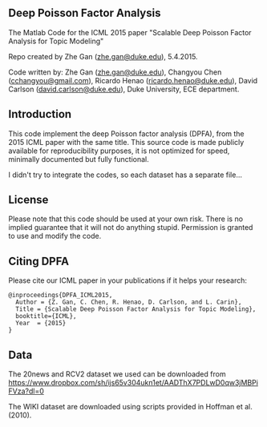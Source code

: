 ## Deep Poisson Factor Analysis

The Matlab Code for the ICML 2015 paper "Scalable Deep Poisson Factor Analysis for Topic Modeling"

Repo created by Zhe Gan (zhe.gan@duke.edu), 5.4.2015.

Code written by: Zhe Gan (zhe.gan@duke.edu), Changyou Chen (cchangyou@gmail.com),
Ricardo Henao (ricardo.henao@duke.edu), David Carlson (david.carlson@duke.edu), 
Duke University, ECE department.

## Introduction

This code implement the deep Poisson factor analysis (DPFA), from the 2015 ICML paper with the same title. 
This source code is made publicly available for reproducibility purposes, it is not optimized for speed, 
minimally documented but fully functional.

I didn't try to integrate the codes, so each dataset has a separate file...

## License

Please note that this code should be used at your own risk. There is no implied guarantee that it will
not do anything stupid. Permission is granted to use and modify the code.

## Citing DPFA

Please cite our ICML paper in your publications if it helps your research:

    @inproceedings{DPFA_ICML2015,
      Author = {Z. Gan, C. Chen, R. Henao, D. Carlson, and L. Carin},
      Title = {Scalable Deep Poisson Factor Analysis for Topic Modeling},
      booktitle={ICML},
      Year  = {2015}
    }

## Data
	
The 20news and RCV2 dataset we used can be downloaded from 
https://www.dropbox.com/sh/ijs65v304ukn1et/AADThX7PDLwD0qw3jMBPiFVza?dl=0

The WIKI dataset are downloaded using scripts provided in Hoffman et al. (2010).




 




